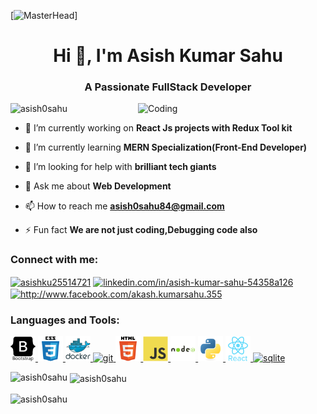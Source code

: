 [![MasterHead](https://codecondo.com/wp-content/uploads/2017/09/how-to-be-a-full-stack-developer.jpg)]
<h1 align="center">Hi 👋, I'm Asish Kumar Sahu</h1>
<h3 align="center">A Passionate FullStack Developer</h3>
<img align=right alt="Coding" width="300" src="https://simpleprogrammer.com/wp-content/uploads/2019/04/programmer-hero.png" />

<p align="left"> <img src="https://komarev.com/ghpvc/?username=asish0sahu&label=Profile%20views&color=0e75b6&style=flat" alt="asish0sahu" /> </p>

- 🔭 I’m currently working on **React Js projects with Redux Tool kit**

- 🌱 I’m currently learning **MERN Specialization(Front-End Developer)**

- 🤝 I’m looking for help with **brilliant tech giants**

- 💬 Ask me about **Web Development**

- 📫 How to reach me **asish0sahu84@gmail.com**

- ⚡ Fun fact **We are not just coding,Debugging code also**

<h3 align="left">Connect with me:</h3>
<p align="left">
<a href="https://twitter.com/asishku25514721" target="blank"><img align="center" src="https://raw.githubusercontent.com/rahuldkjain/github-profile-readme-generator/master/src/images/icons/Social/twitter.svg" alt="asishku25514721" height="30" width="40" /></a>
<a href="https://linkedin.com/in/linkedin.com/in/asish-kumar-sahu-54358a126" target="blank"><img align="center" src="https://raw.githubusercontent.com/rahuldkjain/github-profile-readme-generator/master/src/images/icons/Social/linked-in-alt.svg" alt="linkedin.com/in/asish-kumar-sahu-54358a126" height="30" width="40" /></a>
<a href="https://fb.com/http://www.facebook.com/akash.kumarsahu.355" target="blank"><img align="center" src="https://raw.githubusercontent.com/rahuldkjain/github-profile-readme-generator/master/src/images/icons/Social/facebook.svg" alt="http://www.facebook.com/akash.kumarsahu.355" height="30" width="40" /></a>
</p>

<h3 align="left">Languages and Tools:</h3>
<p align="left"> <a href="https://getbootstrap.com" target="_blank" rel="noreferrer"> <img src="https://raw.githubusercontent.com/devicons/devicon/master/icons/bootstrap/bootstrap-plain-wordmark.svg" alt="bootstrap" width="40" height="40"/> </a> <a href="https://www.w3schools.com/css/" target="_blank" rel="noreferrer"> <img src="https://raw.githubusercontent.com/devicons/devicon/master/icons/css3/css3-original-wordmark.svg" alt="css3" width="40" height="40"/> </a> <a href="https://www.docker.com/" target="_blank" rel="noreferrer"> <img src="https://raw.githubusercontent.com/devicons/devicon/master/icons/docker/docker-original-wordmark.svg" alt="docker" width="40" height="40"/> </a> <a href="https://git-scm.com/" target="_blank" rel="noreferrer"> <img src="https://www.vectorlogo.zone/logos/git-scm/git-scm-icon.svg" alt="git" width="40" height="40"/> </a> <a href="https://www.w3.org/html/" target="_blank" rel="noreferrer"> <img src="https://raw.githubusercontent.com/devicons/devicon/master/icons/html5/html5-original-wordmark.svg" alt="html5" width="40" height="40"/> </a> <a href="https://developer.mozilla.org/en-US/docs/Web/JavaScript" target="_blank" rel="noreferrer"> <img src="https://raw.githubusercontent.com/devicons/devicon/master/icons/javascript/javascript-original.svg" alt="javascript" width="40" height="40"/> </a> <a href="https://nodejs.org" target="_blank" rel="noreferrer"> <img src="https://raw.githubusercontent.com/devicons/devicon/master/icons/nodejs/nodejs-original-wordmark.svg" alt="nodejs" width="40" height="40"/> </a> <a href="https://www.python.org" target="_blank" rel="noreferrer"> <img src="https://raw.githubusercontent.com/devicons/devicon/master/icons/python/python-original.svg" alt="python" width="40" height="40"/> </a> <a href="https://reactjs.org/" target="_blank" rel="noreferrer"> <img src="https://raw.githubusercontent.com/devicons/devicon/master/icons/react/react-original-wordmark.svg" alt="react" width="40" height="40"/> </a> <a href="https://www.sqlite.org/" target="_blank" rel="noreferrer"> <img src="https://www.vectorlogo.zone/logos/sqlite/sqlite-icon.svg" alt="sqlite" width="40" height="40"/> </a> </p>

<p><img align="left" src="https://github-readme-stats.vercel.app/api/top-langs?username=asish0sahu&show_icons=true&locale=en&layout=compact" alt="asish0sahu" /></p>

<p>&nbsp;<img align="center" src="https://github-readme-stats.vercel.app/api?username=asish0sahu&show_icons=true&locale=en" alt="asish0sahu" /></p>

<p><img align="center" src="https://github-readme-streak-stats.herokuapp.com/?user=asish0sahu&" alt="asish0sahu" /></p>
